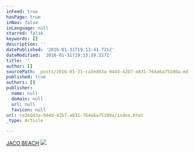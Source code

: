 ```yaml
---
inFeed: true
hasPage: true
inNav: false
inLanguage: null
starred: false
keywords: []
description: ''
datePublished: '2016-01-31T19:13:41.721Z'
dateModified: '2016-01-31T19:13:39.227Z'
title: ''
author: []
sourcePath: _posts/2016-01-31-ca3ed43a-944d-42b7-a831-764a6a75100a.md
published: true
authors: []
publisher:
  name: null
  domain: null
  url: null
  favicon: null
url: ca3ed43a-944d-42b7-a831-764a6a75100a/index.html
_type: Article

---
```

[JACO BEACH][0]
![](https://the-grid-user-content.s3-us-west-2.amazonaws.com/1227e68d-9058-4483-aba0-d3c913eb7769.jpg)

[0]: http://www.costaricatraveldesk.com/